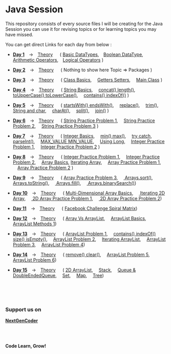 # Java Session

This repository consists of every source files I will be creating for the Java Session you can use it for revising topics or for learning topics you may have missed.

You can get direct Links for each day from below :
  - **[Day 1][day1]** -> [Theory][day1ppt]   ( [Basic DataTypes][day1code1], [Boolean DataType][day1code2], [Arithmetic Operators][day1code3], [Logical Operators][day1code4] )
  
  - **[Day 2][day2]** -> [Theory][day2ppt]   ( Nothing to show here Topic => Packages )
  
  - **[Day 3][day3]** -> [Theory][day3ppt]   ( [Class Basics][day3code1],  [Getters Setters][day3code2],  [Main Class][day3code3] )
  
  - **[Day 4][day4]** -> [Theory][day4ppt]   ( [String Basics][day4code1],  [concat() length()][day4code2],  [toUpperCase() toLowerCase()][day4code3],  [contains() indexOf()][day4code4] )
  
  - **[Day 5][day5]** -> [Theory][day5ppt]   ( [startsWith() endsWith()][day5code1],  [replace()][day5code2],  [trim()][day5code3],  [String and char][day5code4],  [charAt()][day5code5],  [split()][day5code6],  [join()][day5code7] ) 
  
  - **[Day 6][day6]** -> [Theory][day6ppt]   ( [String Practice Problem 1][day6code1],  [String Practice Problem 2][day6code2],  [String Practice Problem 3][day6code3] ) 
  
  - **[Day 7][day7]** -> [Theory][day7ppt]   ( [Integer Basics][day7code1],  [min() max()][day7code2],  [try catch][day7code3],  [parseInt()][day7code4],  [MAX_VALUE MIN_VALUE][day7code5],  [Using Long][day7code6],  [Integer Practice Problem 1][day7code7],  [Integer Practice Problem 2][day7code8] ) 
  
  - **[Day 8][day8]** -> [Theory][day8ppt]   ( [Integer Practice Problem 1][day8code1],  [Integer Practice Problem 2][day8code2],  [Array Basics][day8code3], [Iterating Array][day8code4],  [Array Practice Problem 1][day8code5],  [Array Practice Problem 2][day8code6] ) 
  
  - **[Day 9][day9]** -> [Theory][day9ppt]   ( [Array Practice Problem 3][day9code1],  [ Arrays.sort()][day9code2],  [ Arrays.toString()][day9code3],  [ Arrays.fill()][day9code4],  [ Arrays.binarySearch()][day9code5]) 
  
  - **[Day 10][day10]** -> [Theory][day10ppt]   ( [Multi-Dimensional Array Basics][day10code1],  [ Iterating 2D Array][day10code2],  [ 2D Array Practice Problem 1][day10code3],  [ 2D Array Practice Problem 2][day10code4]) 
  
  - **[Day 11][day11]** -> [Theory][day11ppt]   ( [Facebook Challenge Spiral Matrix][day11code1]) 
  
  - **[Day 12][day12]** -> [Theory][day12ppt]   ( [Array Vs ArrayList][day12code1],  [ArrayList Basics][day12code2],  [ArrayList Methods 1][day12code3]) 
  
  - **[Day 13][day13]** -> [Theory][day13ppt]   ( [ArrayList Problem 1][day13code1],  [contains() indexOf() size() isEmpty()][day13code2],  [ArrayList Problem 2][day13code3],  [Iterating ArrayList][day13code4],  [ArrayList Problem 3][day13code5],  [ArrayList Problem 4][day13code6]) 
  
  - **[Day 14][day14]** -> [Theory][day14ppt]   ( [remove() clear()][day14code1],  [ArrayList Problem 5][day14code2],  [ArrayList Problem 6][day14code3]) 
  
  - **[Day 15][day15]** -> [Theory][day15ppt]   ( [2D ArrayList][day15code1],  [Stack][day15code2],  [Queue & DoubleEndedQueue][day15code3],  [Set][day15code4],  [Map][day15code5],  [Tree][day15code6]) 
  



<br/> 
<br/> 
<br/>


### Support us on
**[NextGenCoder][instagram]**

<br />
<br />

**Code Learn, Grow!**



[day1]: <https://github.com/Rajat7Codes/JavaSession/tree/master/src/co/in/nextgencoder/class1>

[day1ppt]: <https://github.com/Rajat7Codes/JavaSession/tree/master/src/co/in/nextgencoder/class1/Class1.pptx>

[day1code1]: https://github.com/Rajat7Codes/JavaSession/blob/master/src/co/in/nextgencoder/class1/BasicDataTypes.java

[day1code2]: https://github.com/Rajat7Codes/JavaSession/blob/master/src/co/in/nextgencoder/class1/BooleanDataType.java

[day1code3]: https://github.com/Rajat7Codes/JavaSession/blob/master/src/co/in/nextgencoder/class1/OperatorsArithmetic.java

[day1code4]: https://github.com/Rajat7Codes/JavaSession/blob/master/src/co/in/nextgencoder/class1/OperatorsLogical.java



[day2]: <https://github.com/Rajat7Codes/JavaSession/tree/master/src/co/in/nextgencoder/class2>

[day2ppt]: <https://github.com/Rajat7Codes/JavaSession/tree/master/src/co/in/nextgencoder/class2/Class2.pptx>



[day3]: <https://github.com/Rajat7Codes/JavaSession/tree/master/src/co/in/nextgencoder/class3>

[day3ppt]: <https://github.com/Rajat7Codes/JavaSession/tree/master/src/co/in/nextgencoder/class3/Class3.pptx>

[day3code1]: https://github.com/Rajat7Codes/JavaSession/blob/master/src/co/in/nextgencoder/class3/Dog.java

[day3code2]: https://github.com/Rajat7Codes/JavaSession/blob/master/src/co/in/nextgencoder/class3/Cat.java

[day3code3]: https://github.com/Rajat7Codes/JavaSession/blob/master/src/co/in/nextgencoder/class3/MainClass.java



[day4]: <https://github.com/Rajat7Codes/JavaSession/tree/master/src/co/in/nextgencoder/class4>

[day4ppt]: <https://github.com/Rajat7Codes/JavaSession/tree/master/src/co/in/nextgencoder/class4/Class4.pptx>

[day4code1]: https://github.com/Rajat7Codes/JavaSession/blob/master/src/co/in/nextgencoder/class4/StringBasics.java

[day4code2]: https://github.com/Rajat7Codes/JavaSession/blob/master/src/co/in/nextgencoder/class4/StringMethod1.java

[day4code3]: https://github.com/Rajat7Codes/JavaSession/blob/master/src/co/in/nextgencoder/class4/StringMethod2.java

[day4code4]: https://github.com/Rajat7Codes/JavaSession/blob/master/src/co/in/nextgencoder/class4/StringMethod3.java



[day5]: <https://github.com/Rajat7Codes/JavaSession/tree/master/src/co/in/nextgencoder/class5>

[day5ppt]: <https://github.com/Rajat7Codes/JavaSession/tree/master/src/co/in/nextgencoder/class5/Class5.pptx>

[day5code1]: https://github.com/Rajat7Codes/JavaSession/blob/master/src/co/in/nextgencoder/class5/StringMethod4.java

[day5code2]: https://github.com/Rajat7Codes/JavaSession/blob/master/src/co/in/nextgencoder/class5/StringMethod5.java

[day5code3]: https://github.com/Rajat7Codes/JavaSession/blob/master/src/co/in/nextgencoder/class5/StringMethod6.java

[day5code4]: https://github.com/Rajat7Codes/JavaSession/blob/master/src/co/in/nextgencoder/class5/StringCharDiff.java

[day5code5]: https://github.com/Rajat7Codes/JavaSession/blob/master/src/co/in/nextgencoder/class5/StringMethod7.java

[day5code6]: https://github.com/Rajat7Codes/JavaSession/blob/master/src/co/in/nextgencoder/class5/StringMethod8.java

[day5code7]: https://github.com/Rajat7Codes/JavaSession/blob/master/src/co/in/nextgencoder/class5/StringMethod9.java



[day6]: <https://github.com/Rajat7Codes/JavaSession/tree/master/src/co/in/nextgencoder/class6>

[day6ppt]: <https://github.com/Rajat7Codes/JavaSession/tree/master/src/co/in/nextgencoder/class6/Class6.pptx>

[day6code1]: https://github.com/Rajat7Codes/JavaSession/blob/master/src/co/in/nextgencoder/class6/Problem1.java

[day6code2]: https://github.com/Rajat7Codes/JavaSession/blob/master/src/co/in/nextgencoder/class6/Problem2.java

[day6code3]: https://github.com/Rajat7Codes/JavaSession/blob/master/src/co/in/nextgencoder/class6/Problem3.java



[day7]: <https://github.com/Rajat7Codes/JavaSession/tree/master/src/co/in/nextgencoder/class7>

[day7ppt]: <https://github.com/Rajat7Codes/JavaSession/tree/master/src/co/in/nextgencoder/class7/Class7.pptx>

[day7code1]: https://github.com/Rajat7Codes/JavaSession/blob/master/src/co/in/nextgencoder/class7/IntegerBasics.java

[day7code2]: https://github.com/Rajat7Codes/JavaSession/blob/master/src/co/in/nextgencoder/class7/IntegerMethod1.java

[day7code3]: https://github.com/Rajat7Codes/JavaSession/blob/master/src/co/in/nextgencoder/class7/TryCatchBasics.java

[day7code4]: https://github.com/Rajat7Codes/JavaSession/blob/master/src/co/in/nextgencoder/class7/IntegerMethod2.java

[day7code5]: https://github.com/Rajat7Codes/JavaSession/blob/master/src/co/in/nextgencoder/class7/IntegerConstant.java

[day7code6]: https://github.com/Rajat7Codes/JavaSession/blob/master/src/co/in/nextgencoder/class7/LongDemo.java

[day7code7]: https://github.com/Rajat7Codes/JavaSession/blob/master/src/co/in/nextgencoder/class7/Problem1.java

[day7code8]: https://github.com/Rajat7Codes/JavaSession/blob/master/src/co/in/nextgencoder/class7/Problem2.java



[day8]: <https://github.com/Rajat7Codes/JavaSession/tree/master/src/co/in/nextgencoder/class8>

[day8ppt]: <https://github.com/Rajat7Codes/JavaSession/tree/master/src/co/in/nextgencoder/class8/Class8.pptx>

[day8code1]: https://github.com/Rajat7Codes/JavaSession/blob/master/src/co/in/nextgencoder/class8/Problem1.java

[day8code2]: https://github.com/Rajat7Codes/JavaSession/blob/master/src/co/in/nextgencoder/class8/Problem2.java

[day8code3]: https://github.com/Rajat7Codes/JavaSession/blob/master/src/co/in/nextgencoder/class8/ArrayDemo.java

[day8code4]: https://github.com/Rajat7Codes/JavaSession/blob/master/src/co/in/nextgencoder/class8/IteratingArrays.java

[day8code5]: https://github.com/Rajat7Codes/JavaSession/blob/master/src/co/in/nextgencoder/class8/Problem3.java

[day8code6]: https://github.com/Rajat7Codes/JavaSession/blob/master/src/co/in/nextgencoder/class8/Problem4.java



[day9]: <https://github.com/Rajat7Codes/JavaSession/tree/master/src/co/in/nextgencoder/class9>

[day9ppt]: <https://github.com/Rajat7Codes/JavaSession/tree/master/src/co/in/nextgencoder/class9/Class9.pptx>

[day9code1]: https://github.com/Rajat7Codes/JavaSession/blob/master/src/co/in/nextgencoder/class9/Problem1.java

[day9code2]: https://github.com/Rajat7Codes/JavaSession/blob/master/src/co/in/nextgencoder/class9/ArraysMethods1.java

[day9code3]: https://github.com/Rajat7Codes/JavaSession/blob/master/src/co/in/nextgencoder/class9/ArraysMethods2.java

[day9code4]: https://github.com/Rajat7Codes/JavaSession/blob/master/src/co/in/nextgencoder/class9/ArraysMethods3.java

[day9code5]: https://github.com/Rajat7Codes/JavaSession/blob/master/src/co/in/nextgencoder/class9/ArraysMethods4.java



[day10]: <https://github.com/Rajat7Codes/JavaSession/tree/master/src/co/in/nextgencoder/class10>

[day10ppt]: <https://github.com/Rajat7Codes/JavaSession/tree/master/src/co/in/nextgencoder/class10/Class10.pptx>

[day10code1]: https://github.com/Rajat7Codes/JavaSession/blob/master/src/co/in/nextgencoder/class10/MultiDimensionalArray.java

[day10code2]: https://github.com/Rajat7Codes/JavaSession/blob/master/src/co/in/nextgencoder/class10/Iterating2DArray.java

[day10code3]: https://github.com/Rajat7Codes/JavaSession/blob/master/src/co/in/nextgencoder/class10/Problem1.java

[day10code4]: https://github.com/Rajat7Codes/JavaSession/blob/master/src/co/in/nextgencoder/class10/Problem2.java



[day11]: <https://github.com/Rajat7Codes/JavaSession/tree/master/src/co/in/nextgencoder/class11>

[day11ppt]: <https://github.com/Rajat7Codes/JavaSession/tree/master/src/co/in/nextgencoder/class11/Class11.pptx>

[day11code1]: <https://github.com/Rajat7Codes/JavaSession/tree/master/src/co/in/nextgencoder/class11/SpiralMatrix.java>



[day12]: <https://github.com/Rajat7Codes/JavaSession/tree/master/src/co/in/nextgencoder/class12>

[day12ppt]: <https://github.com/Rajat7Codes/JavaSession/tree/master/src/co/in/nextgencoder/class12/Class12.pptx>

[day12code1]: https://github.com/Rajat7Codes/JavaSession/blob/master/src/co/in/nextgencoder/class12/ArrayVsArrayList.java

[day12code2]: https://github.com/Rajat7Codes/JavaSession/blob/master/src/co/in/nextgencoder/class12/ArrayListBasics.java

[day12code3]: https://github.com/Rajat7Codes/JavaSession/blob/master/src/co/in/nextgencoder/class12/ArrayListMethods1.java



[day13]: <https://github.com/Rajat7Codes/JavaSession/tree/master/src/co/in/nextgencoder/class13>

[day13ppt]: <https://github.com/Rajat7Codes/JavaSession/tree/master/src/co/in/nextgencoder/class13/Class13.pptx>

[day13code1]: https://github.com/Rajat7Codes/JavaSession/blob/master/src/co/in/nextgencoder/class13/Problem1.java

[day13code2]: https://github.com/Rajat7Codes/JavaSession/blob/master/src/co/in/nextgencoder/class13/ArrayListMethods2.java

[day13code3]: https://github.com/Rajat7Codes/JavaSession/blob/master/src/co/in/nextgencoder/class13/Problem2.java

[day13code4]: https://github.com/Rajat7Codes/JavaSession/blob/master/src/co/in/nextgencoder/class13/ArrayListIteration.java

[day13code5]: https://github.com/Rajat7Codes/JavaSession/blob/master/src/co/in/nextgencoder/class13/Problem3.java

[day13code6]: https://github.com/Rajat7Codes/JavaSession/blob/master/src/co/in/nextgencoder/class13/Problem4.java



[day14]: <https://github.com/Rajat7Codes/JavaSession/tree/master/src/co/in/nextgencoder/class14>

[day14ppt]: <https://github.com/Rajat7Codes/JavaSession/tree/master/src/co/in/nextgencoder/class14/Class14.pptx>

[day14code1]: https://github.com/Rajat7Codes/JavaSession/blob/master/src/co/in/nextgencoder/class14/ArrayListMethods3.java

[day14code2]: https://github.com/Rajat7Codes/JavaSession/blob/master/src/co/in/nextgencoder/class14/Problem1.java

[day14code3]: https://github.com/Rajat7Codes/JavaSession/blob/master/src/co/in/nextgencoder/class14/Problem2.java



[day15]: <https://github.com/Rajat7Codes/JavaSession/tree/master/src/co/in/nextgencoder/class15>

[day15ppt]: <https://github.com/Rajat7Codes/JavaSession/tree/master/src/co/in/nextgencoder/class15/Class15.pptx>

[day15code1]: https://github.com/Rajat7Codes/JavaSession/blob/master/src/co/in/nextgencoder/class15/TwoDArrayList.java

[day15code2]: https://github.com/Rajat7Codes/JavaSession/blob/master/src/co/in/nextgencoder/class15/StackDemo.java

[day15code3]: https://github.com/Rajat7Codes/JavaSession/blob/master/src/co/in/nextgencoder/class15/QueueDemo.java

[day15code4]: https://github.com/Rajat7Codes/JavaSession/blob/master/src/co/in/nextgencoder/class15/SetDemo.java

[day15code5]: https://github.com/Rajat7Codes/JavaSession/blob/master/src/co/in/nextgencoder/class15/MapDemo.java

[day15code6]: https://github.com/Rajat7Codes/JavaSession/blob/master/src/co/in/nextgencoder/class15/TreeDemo.java





[instagram]: <https://instagram.com/nextgencoder>
